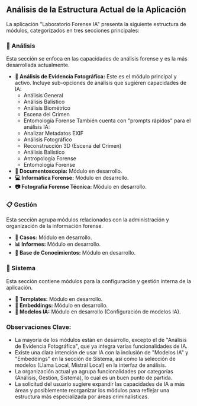 ## Análisis de la Estructura Actual de la Aplicación

La aplicación "Laboratorio Forense IA" presenta la siguiente estructura de módulos, categorizados en tres secciones principales:

### 🎯 Análisis
Esta sección se enfoca en las capacidades de análisis forense y es la más desarrollada actualmente.

*   **📸 Análisis de Evidencia Fotográfica:** Este es el módulo principal y activo. Incluye sub-opciones de análisis que sugieren capacidades de IA:
    *   Análisis General
    *   Análisis Balístico
    *   Análisis Biométrico
    *   Escena del Crimen
    *   Entomología Forense
    También cuenta con "prompts rápidos" para el análisis IA:
    *   Analizar Metadatos EXIF
    *   Análisis Fotográfico
    *   Reconstrucción 3D (Escena del Crimen)
    *   Análisis Balístico
    *   Antropología Forense
    *   Entomología Forense
*   **📄 Documentoscopia:** Módulo en desarrollo.
*   **💻 Informática Forense:** Módulo en desarrollo.
*   **📷 Fotografía Forense Técnica:** Módulo en desarrollo.

### 📋 Gestión
Esta sección agrupa módulos relacionados con la administración y organización de la información forense.

*   **📁 Casos:** Módulo en desarrollo.
*   **📊 Informes:** Módulo en desarrollo.
*   **🧠 Base de Conocimientos:** Módulo en desarrollo.

### 🔧 Sistema
Esta sección contiene módulos para la configuración y gestión interna de la aplicación.

*   **📝 Templates:** Módulo en desarrollo.
*   **🔗 Embeddings:** Módulo en desarrollo.
*   **🤖 Modelos IA:** Módulo en desarrollo (Configuración de modelos IA).

### Observaciones Clave:
*   La mayoría de los módulos están en desarrollo, excepto el de "Análisis de Evidencia Fotográfica", que ya integra varias funcionalidades de IA.
*   Existe una clara intención de usar IA con la inclusión de "Modelos IA" y "Embeddings" en la sección de Sistema, así como la selección de modelos (Llama Local, Mistral Local) en la interfaz de análisis.
*   La organización actual ya agrupa funcionalidades por categorías (Análisis, Gestión, Sistema), lo cual es un buen punto de partida.
*   La solicitud del usuario sugiere expandir las capacidades de IA a más áreas y posiblemente reorganizar los módulos para reflejar una estructura más especializada por áreas criminalísticas.

